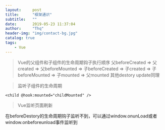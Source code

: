 ```yaml
---
layout:     post
title:      "框架通识"
subtitle:   ""
date:       2019-05-23 11:37:04
author:     "Thq"
header-img: "img/contact-bg.jpg"
catalog: true
tags:
    - Vue
---
```


> Vue的父组件和子组件的生命周期钩子执行顺序
父beforeCreated => 父created => 父beforeMounted => 子beforeCreated => 子created => 子beforeMounted => 子mounted => 父mounted 
其他destory update同理

> 监听子组件的生命周期

```
<child @hook:mounted="childMounted" />
```

> Vue监听页面刷新

<p>在beforeDestory的生命周期钩子监听不到，可以通过window.onunLoad或者window.onbeforeunload事件监听到</p>

